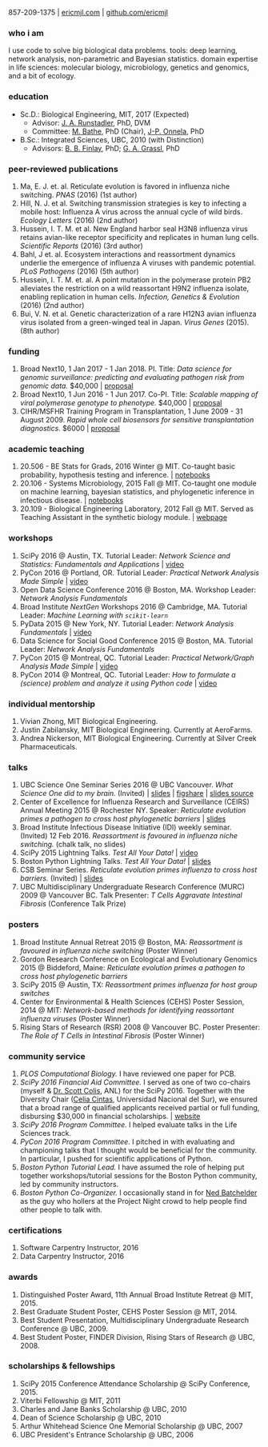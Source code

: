 857-209-1375 | [ericmjl.com][2] | [github.com/ericmjl][3]

### who i am
I use code to solve big biological data problems. tools: deep learning, network analysis, non-parametric and Bayesian statistics. domain expertise in life sciences: molecular biology, microbiology, genetics and genomics, and a bit of ecology.

### education
- Sc.D.: Biological Engineering, MIT, 2017 (Expected)
    + Advisor: [J. A. Runstadler](https://runstadlerlab.mit.edu), PhD, DVM
    + Committee: [M. Bathe](http://lcbb.mit.edu/), PhD (Chair), [J-P. Onnela](https://www.hsph.harvard.edu/onnela-lab/research/), PhD
- B.Sc.: Integrated Sciences, UBC, 2010 (with Distinction)
    + Advisors: [B. B. Finlay](http://finlaylab.msl.ubc.ca/), PhD; [G. A. Grassl](https://www.kls.uni-kiel.de/en/members/prof.-dr.-guntram-grassl), PhD

### peer-reviewed publications

1. Ma, E. J. et. al. Reticulate evolution is favored in influenza niche switching. *PNAS* (2016) (1st author)
1. Hill, N. J. et al. Switching transmission strategies is key to infecting a mobile host: Influenza A virus across the annual cycle of wild birds. *Ecology Letters* (2016) (2nd author)
1. Hussein, I. T. M. et al. New England harbor seal H3N8 influenza virus retains avian-like receptor specificity and replicates in human lung cells. *Scientific Reports* (2016) (3rd author)
1. Bahl, J et. al. Ecosystem interactions and reassortment dynamics underlie the emergence of influenza A viruses with pandemic potential. *PLoS Pathogens* (2016) (5th author)
1. Hussein, I. T. M. et. al. A point mutation in the polymerase protein PB2 alleviates the restriction on a wild reassortant H9N2 influenza isolate, enabling replication in human cells. *Infection, Genetics & Evolution* (2016) (2nd author)
1. Bui, V. N. et al. Genetic characterization of a rare H12N3 avian influenza virus isolated from a green-winged teal in Japan. *Virus Genes* (2015). (8th author)

### funding

1. Broad Next10, 1 Jan 2017 - 1 Jan 2018. PI. Title: *Data science for genomic surveillance: predicting and evaluating pathogen risk from genomic data.* $40,000 | [proposal](./proposal-bn10-mpra.pdf)
1. Broad Next10, 1 Jun 2016 - 1 Jun 2017. Co-PI. Title: *Scalable mapping of viral polymerase genotype to phenotype.* $40,000 | [proposal](./proposal-bn10-neuraminidase.pdf)
1. CIHR/MSFHR Training Program in Transplantation, 1 June 2009 - 31 August 2009. *Rapid whole cell biosensors for sensitive transplantation diagnostics.* $6000 | [proposal](./proposal-igem-2009.pdf)

### academic teaching

1. 20.506 - BE Stats for Grads, 2016 Winter @ MIT. Co-taught basic probability, hypothesis testing and inference. | [notebooks](https://github.com/ericmjl/be-stats-iap2016)
1. 20.106 - Systems Microbiology, 2015 Fall @ MIT. Co-taught one module on machine learning, bayesian statistics, and phylogenetic inference in infectious disease. | [notebooks](https://github.com/ericmjl/systems-microbiology-hiv)
1. 20.109 - Biological Engineering Laboratory, 2012 Fall @ MIT. Served as Teaching Assistant in the synthetic biology module. | [webpage](http://openwetware.org/wiki/20.109(F12))

### workshops

1. SciPy 2016 @ Austin, TX. Tutorial Leader: *Network Science and Statistics: Fundamentals and Applications* | [video](http://scipy2016.scipy.org/ehome/146062/332960/)
1. PyCon 2016 @ Portland, OR. Tutorial Leader: *Practical Network Analysis Made Simple* | [video](https://us.pycon.org/2016/schedule/presentation/1578/)
1. Open Data Science Conference 2016 @ Boston, MA. Workshop Leader: *Network Analysis Fundamentals*
1. Broad Institute *NextGen* Workshops 2016 @ Cambridge, MA. Tutorial Leader: *Machine Learning with `scikit-learn`*
1. PyData 2015 @ New York, NY. Tutorial Leader: *Network Analysis Fundamentals* | [video](https://www.youtube.com/watch?v=wcrwASR5DCQ)
1. Data Science for Social Good Conference 2015 @ Boston, MA. Tutorial Leader: *Network Analysis Fundamentals*
1. PyCon 2015 @ Montreal, QC. Tutorial Leader: *Practical Network/Graph Analysis Made Simple* | [video](https://www.youtube.com/watch?v=_k4MOh7J7YY)
1. PyCon 2014 @ Montreal, QC. Tutorial Leader: *How to formulate a (science) problem and analyze it using Python code* | [video](https://www.youtube.com/watch?v=j7AYwU7GcTs)

### individual mentorship

1. Vivian Zhong, MIT Biological Engineering.
1. Justin Zabilansky, MIT Biological Engineering. Currently at AeroFarms.
1. Andrea Nickerson, MIT Biological Engineering. Currently at Silver Creek Pharmaceuticals.

### talks

1. UBC Science One Seminar Series 2016 @ UBC Vancouver. *What Science One did to my brain.* (Invited) | [slides](./talk-scione-2016.pdf) | [figshare](https://dx.doi.org/10.6084/m9.figshare.3840012.v1) | [slides source](https://github.com/ericmjl/what-science-one-did-to-my-brain)
1. Center of Excellence for Influenza Research and Surveillance (CEIRS) Annual Meeting 2015 @ Rochester NY. Speaker: *Reticulate evolution primes a pathogen to cross host phylogenetic barriers* | [slides](./talk-ceirs-2015.pdf)
1. Broad Institute Infectious Disease Initiative (IDI) weekly seminar. (Invited) 12 Feb 2016. *Reassortment is favoured in influenza niche switching.* (chalk talk, no slides)
1. SciPy 2015 Lightning Talks. *Test All Your Data!* | [video](https://www.youtube.com/watch?v=yCStple1-28)
1. Boston Python Lightning Talks. *Test All Your Data!* | [slides](https://drive.google.com/open?id=1MVK3qLZhBTPFWC2dmNEnVAmFltW8RmC2aV4rvJL1uGw)
1. CSB Seminar Series. *Reticulate evolution primes influenza to cross host barriers.* (Invited) | [slides](./talk-csb-2015.pdf)
1. UBC Multidisciplinary Undergraduate Research Conference (MURC) 2009 @ Vancouver BC. Talk Presenter: *T Cells Aggravate Intestinal Fibrosis* (Conference Talk Prize)

### posters

1. Broad Institute Annual Retreat 2015 @ Boston, MA: *Reassortment is favoured in influenza niche switching* (Poster Winner)
1. Gordon Research Conference on Ecological and Evolutionary Genomics 2015 @ Biddeford, Maine: *Reticulate evolution primes a pathogen to cross host phylogenetic barriers*
1. SciPy 2015 @ Austin, TX: *Reassortment primes influenza for host group switches*
1. Center for Environmental & Health Sciences (CEHS) Poster Session, 2014 @ MIT: *Network-based methods for identifying reassortant influenza viruses* (Poster Winner)
1. Rising Stars of Research (RSR) 2008 @ Vancouver BC. Poster Presenter: *The Role of T Cells in Intestinal Fibrosis* (Poster Winner)

### community service

1. *PLOS Computational Biology.* I have reviewed one paper for PCB.
1. *SciPy 2016 Financial Aid Committee.* I served as one of two co-chairs (myself & [Dr. Scott Colis](http://www.anl.gov/contributors/scott-collis), ANL) for the SciPy 2016. Together with the Diversity Chair ([Celia Cintas](https://github.com/celiacintas), Universidad Nacional del Sur), we ensured that a broad range of qualified applicants received partial or full funding, disbursing $30,000 in financial scholarships. | [website](http://scipy2016.scipy.org/ehome/146062/388083/)
1. *SciPy 2016 Program Committee.* I helped evaluate talks in the Life Sciences track.
1. *PyCon 2016 Program Committee.* I pitched in with evaluating and championing talks that I thought would be beneficial for the community. In particular, I pushed for scientific applications of Python.
1. *Boston Python Tutorial Lead.* I have assumed the role of helping put together workshops/tutorial sessions for the Boston Python community, led by community instructors.
1. *Boston Python Co-Organizer.* I occasionally stand in for [Ned Batchelder](http://nedbatchelder.com) as the guy who hollers at the Project Night crowd to help people find other people to talk with.

### certifications

1. Software Carpentry Instructor, 2016
1. Data Carpentry Instructor, 2016

### awards

1. Distinguished Poster Award, 11th Annual Broad Institute Retreat @ MIT, 2015.
1. Best Graduate Student Poster, CEHS Poster Session @ MIT, 2014.
1. Best Student Presentation, Multidisciplinary Undergraduate Research Conference @ UBC, 2009.
1. Best Student Poster, FINDER Division, Rising Stars of Research @ UBC, 2008.

### scholarships & fellowships

1. SciPy 2015 Conference Attendance Scholarship @ SciPy Conference, 2015.
1. Viterbi Fellowship @ MIT, 2011
1. Charles and Jane Banks Scholarship @ UBC, 2010
1. Dean of Science Scholarship @ UBC, 2010
1. Arthur Whitehead Science One Memorial Scholarship @ UBC, 2007
1. UBC President's Entrance Scholarship @ UBC, 2006

[1]: http://shortwhale.com/ericmjl
[2]: http://www.ericmjl.com
[3]: http://github.com/ericmjl
